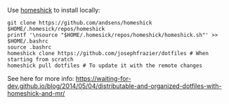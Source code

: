 Use [homeshick](https://github.com/andsens/homeshick) to install locally:

```shell
git clone https://github.com/andsens/homeshick $HOME/.homesick/repos/homeshick
printf '\nsource "$HOME/.homesick/repos/homeshick/homeshick.sh"' >> $HOME/.bashrc
source .bashrc
homeshick clone https://github.com/josephfrazier/dotfiles # When starting from scratch
homeshick pull dotfiles # To update it with the remote changes
```
See here for more info: https://waiting-for-dev.github.io/blog/2014/05/04/distributable-and-organized-dotfiles-with-homeshick-and-mr/
